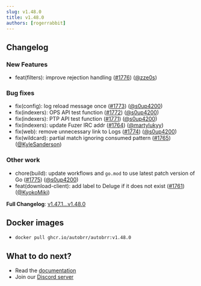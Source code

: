 ```yaml
---
slug: v1.48.0
title: v1.48.0
authors: [rogerrabbit]
---
```

## Changelog


### New Features


* feat(filters): improve rejection handling ([\#1776](https://github.com/autobrr/autobrr/pull/1776)) ([@zze0s](https://github.com/zze0s))


### Bug fixes


* fix(config): log reload message once ([\#1773](https://github.com/autobrr/autobrr/pull/1773)) ([@s0up4200](https://github.com/s0up4200))
* fix(indexers): OPS API test function ([\#1772](https://github.com/autobrr/autobrr/pull/1772)) ([@s0up4200](https://github.com/s0up4200))
* fix(indexers): PTP API test function ([\#1771](https://github.com/autobrr/autobrr/pull/1771)) ([@s0up4200](https://github.com/s0up4200))
* fix(indexers): update Fuzer IRC addr ([\#1764](https://github.com/autobrr/autobrr/pull/1764)) ([@martylukyy](https://github.com/martylukyy))
* fix(web): remove unnecessary link to Logs ([\#1774](https://github.com/autobrr/autobrr/pull/1774)) ([@s0up4200](https://github.com/s0up4200))
* fix(wildcard): partial match ignoring consumed pattern ([\#1765](https://github.com/autobrr/autobrr/pull/1765)) ([@KyleSanderson](https://github.com/KyleSanderson))


### Other work


* chore(build): update workflows and `go.mod` to use latest patch version of Go ([\#1775](https://github.com/autobrr/autobrr/pull/1775)) ([@s0up4200](https://github.com/s0up4200))
* feat(download\-client): add label to Deluge if it does not exist ([\#1761](https://github.com/autobrr/autobrr/pull/1761)) ([@KyokoMiki](https://github.com/KyokoMiki))


**Full Changelog**: [v1\.47\.1\...v1\.48\.0](https://github.com/autobrr/autobrr/compare/v1.47.1...v1.48.0)


## Docker images


* `docker pull ghcr.io/autobrr/autobrr:v1.48.0`


## What to do next?


* Read the [documentation](https://autobrr.com)
* Join our [Discord server](https://discord.autobrr.com/)

